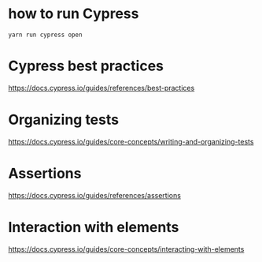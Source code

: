 # how to run Cypress
`yarn run cypress open`

# Cypress best practices
https://docs.cypress.io/guides/references/best-practices

# Organizing tests
https://docs.cypress.io/guides/core-concepts/writing-and-organizing-tests

# Assertions
https://docs.cypress.io/guides/references/assertions

# Interaction with elements
https://docs.cypress.io/guides/core-concepts/interacting-with-elements
